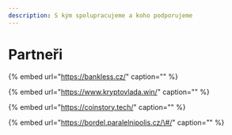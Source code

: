 ```yaml
---
description: S kým spolupracujeme a koho podporujeme
---
```


# Partneři

{% embed url="https://bankless.cz/" caption="" %}

{% embed url="https://www.kryptovlada.win/" caption="" %}

{% embed url="https://coinstory.tech/" caption="" %}

{% embed url="https://bordel.paralelnipolis.cz/\#/" caption="" %}

